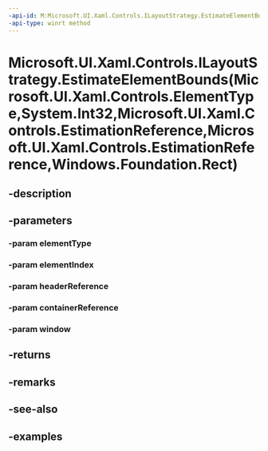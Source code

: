 ```yaml
---
-api-id: M:Microsoft.UI.Xaml.Controls.ILayoutStrategy.EstimateElementBounds(Microsoft.UI.Xaml.Controls.ElementType,System.Int32,Microsoft.UI.Xaml.Controls.EstimationReference,Microsoft.UI.Xaml.Controls.EstimationReference,Windows.Foundation.Rect)
-api-type: winrt method
---
```


# Microsoft.UI.Xaml.Controls.ILayoutStrategy.EstimateElementBounds(Microsoft.UI.Xaml.Controls.ElementType,System.Int32,Microsoft.UI.Xaml.Controls.EstimationReference,Microsoft.UI.Xaml.Controls.EstimationReference,Windows.Foundation.Rect)

<!--
public Windows.Foundation.Rect EstimateElementBounds (Microsoft.UI.Xaml.Controls.ElementType elementType, int elementIndex, Microsoft.UI.Xaml.Controls.EstimationReference headerReference, Microsoft.UI.Xaml.Controls.EstimationReference containerReference, Windows.Foundation.Rect window);
-->


## -description

## -parameters

### -param elementType

### -param elementIndex

### -param headerReference

### -param containerReference

### -param window

## -returns

## -remarks

## -see-also

## -examples


